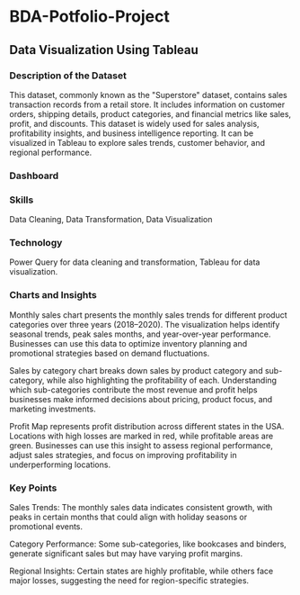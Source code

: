 # BDA-Potfolio-Project

## Data Visualization Using Tableau

### Description of the Dataset
This dataset, commonly known as the "Superstore" dataset, contains sales transaction records from a retail store. It includes information on customer orders, shipping details, product categories, and financial metrics like sales, profit, and discounts. This dataset is widely used for sales analysis, profitability insights, and business intelligence reporting. It can be visualized in Tableau to explore sales trends, customer behavior, and regional performance.

### Dashboard

### Skills
Data Cleaning, Data Transformation, Data Visualization

### Technology
Power Query for data cleaning and transformation, Tableau for data visualization.

### Charts and Insights
Monthly sales chart presents the monthly sales trends for different product categories over three years (2018–2020). The visualization helps identify seasonal trends, peak sales months, and year-over-year performance. Businesses can use this data to optimize inventory planning and promotional strategies based on demand fluctuations.

Sales by category chart breaks down sales by product category and sub-category, while also highlighting the profitability of each. Understanding which sub-categories contribute the most revenue and profit helps businesses make informed decisions about pricing, product focus, and marketing investments.

Profit Map represents profit distribution across different states in the USA. Locations with high losses are marked in red, while profitable areas are green. Businesses can use this insight to assess regional performance, adjust sales strategies, and focus on improving profitability in underperforming locations.

### Key Points
Sales Trends: The monthly sales data indicates consistent growth, with peaks in certain months that could align with holiday seasons or promotional events.

Category Performance: Some sub-categories, like bookcases and binders, generate significant sales but may have varying profit margins.

Regional Insights: Certain states are highly profitable, while others face major losses, suggesting the need for region-specific strategies.


